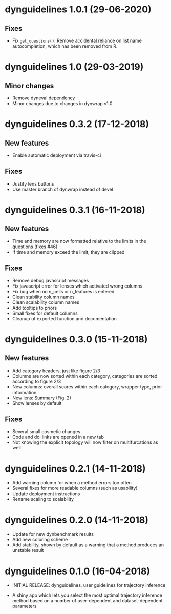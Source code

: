 # dynguidelines 1.0.1 (29-06-2020)

## Fixes
* Fix `get_questions()`: Remove accidental reliance on list name
  autocompletion, which has been removed from R.

# dynguidelines 1.0 (29-03-2019)

## Minor changes
* Remove dyneval dependency
* Minor changes due to changes in dynwrap v1.0

# dynguidelines 0.3.2 (17-12-2018)

## New features

* Enable automatic deployment via travis-ci

## Fixes

* Justify lens buttons
* Use master branch of dynwrap instead of devel


# dynguidelines 0.3.1 (16-11-2018)

## New features

* Time and memory are now formatted relative to the limits in the questions (fixes #46)
* If time and memory exceed the limit, they are clipped

## Fixes

* Remove debug javascript messages
* Fix javascript error for lenses which activated wrong columns
* Fix bug when no n_cells or n_features is entered
* Clean stability column names
* Clean scalability column names
* Add tooltips to priors
* Small fixes for default columns
* Cleanup of exported function and documentation

# dynguidelines 0.3.0 (15-11-2018)

## New features

* Add category headers, just like figure 2/3
* Columns are now sorted within each category, categories are sorted according to figure 2/3
* New columns: overall scores within each category, wrapper type, prior information
* New lens: Summary (Fig. 2)
* Show lenses by default

## Fixes

* Several small cosmetic changes
* Code and doi links are opened in a new tab
* Not knowing the explicit topology will now filter on multifurcations as well

# dynguidelines 0.2.1 (14-11-2018)

* Add warning column for when a method errors too often
* Several fixes for more readable columns (such as usability)
* Update deployment instructions
* Rename scaling to scalability

# dynguidelines 0.2.0 (14-11-2018)

* Update for new dynbenchmark results
* Add new coloring scheme
* Add stability, shown by default as a warning that a method produces an unstable result

# dynguidelines 0.1.0 (16-04-2018)

* INITIAL RELEASE: dynguidelines, user guidelines for trajectory inference
 - A shiny app which lets you select the most optimal trajectory inference method based on a number of user-dependent and dataset-dependent parameters